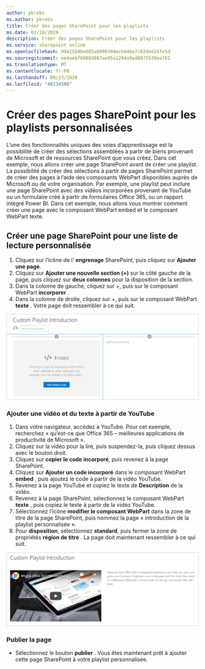 ```yaml
---
author: pkrebs
ms.author: pkrebs
title: Créer des pages SharePoint pour les playlists
ms.date: 02/10/2019
description: Créer des pages SharePoint pour les playlists
ms.service: sharepoint online
ms.openlocfilehash: 99425b9be685a8090394ecb446a7c82dee24fe5d
ms.sourcegitcommit: ee4aebf60893887ae95a1294a9ad8975539ea762
ms.translationtype: MT
ms.contentlocale: fr-FR
ms.lasthandoff: 09/23/2020
ms.locfileid: "48234506"
---
```

# <a name="create-sharepoint-pages-for-custom-playlists"></a>Créer des pages SharePoint pour les playlists personnalisées

L’une des fonctionnalités uniques des voies d’apprentissage est la possibilité de créer des sélections assemblées à partir de biens provenant de Microsoft et de ressources SharePoint que vous créez. Dans cet exemple, nous allons créer une page SharePoint avant de créer une playlist. La possibilité de créer des sélections à partir de pages SharePoint permet de créer des pages à l’aide des composants WebPart disponibles auprès de Microsoft ou de votre organisation. Par exemple, une playlist peut inclure une page SharePoint avec des vidéos incorporées provenant de YouTube ou un formulaire créé à partir de formulaires Office 365, ou un rapport intégré Power BI. Dans cet exemple, nous allons vous montrer comment créer une page avec le composant WebPart embed et le composant WebPart texte.  

## <a name="create-a-sharepoint-page-for-a-custom-playlist"></a>Créer une page SharePoint pour une liste de lecture personnalisée

1. Cliquez sur l’icône de l' **engrenage** SharePoint, puis cliquez sur **Ajouter une page**.
2. Cliquez sur **Ajouter une nouvelle section (+)** sur le côté gauche de la page, puis cliquez sur **deux colonnes** pour la disposition de la section.
3. Dans la colonne de gauche, cliquez sur +, puis sur le composant WebPart **incorporer** . 
4. Dans la colonne de droite, cliquez sur +, puis sur le composant WebPart **texte** . Votre page doit ressembler à ce qui suit.

![cg-pagenewstart.png](media/cg-pagenewstart.png)

### <a name="add-a-video-and-text-from-youtube"></a>Ajouter une vidéo et du texte à partir de YouTube

1. Dans votre navigateur, accédez à YouTube. Pour cet exemple, recherchez « qu’est-ce que Office 365 – meilleures applications de productivité de Microsoft ».
2. Cliquez sur la vidéo pour la lire, puis suspendez-la, puis cliquez dessus avec le bouton droit. 
3. Cliquez sur **copier le code incorporé**, puis revenez à la page SharePoint. 
4. Cliquez sur **Ajouter un code incorporé** dans le composant WebPart **embed** , puis ajoutez le code à partir de la vidéo YouTube.
5. Revenez à la page YouTube et copiez le texte de **Description** de la vidéo. 
6. Revenez à la page SharePoint, sélectionnez le composant WebPart **texte** , puis copiez le texte à partir de la vidéo YouTube.
7. Sélectionnez l’icône **modifier le composant WebPart** dans la zone de titre de la page SharePoint, puis nommez la page « introduction de la playlist personnalisée ». 
8. Pour **disposition**, sélectionnez **standard**, puis fermer la zone de propriétés **région de titre** . La page doit maintenant ressembler à ce qui suit. 

![cg-pagenewfinish.png](media/cg-pagenewfinish.png)

### <a name="publish-the-page"></a>Publier la page

- Sélectionnez le bouton **publier** . Vous êtes maintenant prêt à ajouter cette page SharePoint à votre playlist personnalisée. 